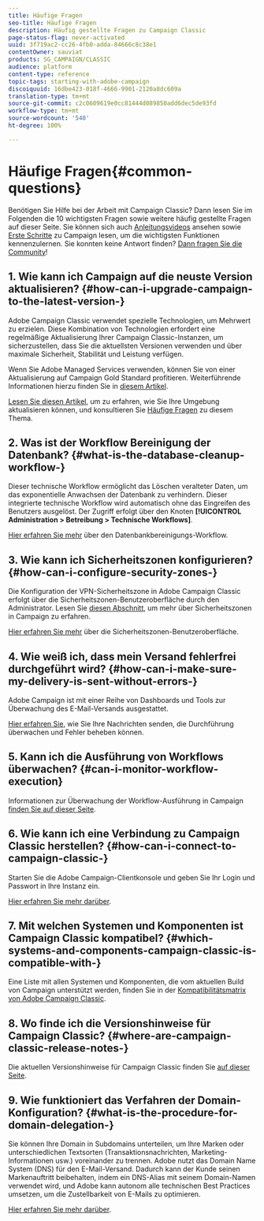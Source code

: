 ```yaml
---
title: Häufige Fragen
seo-title: Häufige Fragen
description: Häufig gestellte Fragen zu Campaign Classic
page-status-flag: never-activated
uuid: 3f719ac2-cc26-4fb0-adda-84666c8c38e1
contentOwner: sauviat
products: SG_CAMPAIGN/CLASSIC
audience: platform
content-type: reference
topic-tags: starting-with-adobe-campaign
discoiquuid: 16dbe423-018f-4666-9901-2120a8dc609a
translation-type: tm+mt
source-git-commit: c2c0609619e0cc81444d089850add6dec5de93fd
workflow-type: tm+mt
source-wordcount: '540'
ht-degree: 100%

---
```



# Häufige Fragen{#common-questions}

Benötigen Sie Hilfe bei der Arbeit mit Campaign Classic? Dann lesen Sie im Folgenden die 10 wichtigsten Fragen sowie weitere häufig gestellte Fragen auf dieser Seite. Sie können sich auch [Anleitungsvideos](https://docs.adobe.com/content/help/de-DE/campaign-classic-learn/tutorials/overview.html) ansehen sowie [Erste Schritte](../../platform/using/tutorials.md#step-by-step-guides) zu Campaign lesen, um die wichtigsten Funktionen kennenzulernen. Sie konnten keine Antwort finden? [Dann fragen Sie die Community](https://forums.adobe.com/community/experience-cloud/marketing-cloud/campaign)!

## 1. Wie kann ich Campaign auf die neuste Version aktualisieren? {#how-can-i-upgrade-campaign-to-the-latest-version-}

Adobe Campaign Classic verwendet spezielle Technologien, um Mehrwert zu erzielen. Diese Kombination von Technologien erfordert eine regelmäßige Aktualisierung Ihrer Campaign Classic-Instanzen, um sicherzustellen, dass Sie die aktuellsten Versionen verwenden und über maximale Sicherheit, Stabilität und Leistung verfügen.

Wenn Sie Adobe Managed Services verwenden, können Sie von einer Aktualisierung auf Campaign Gold Standard profitieren. Weiterführende Informationen hierzu finden Sie in [diesem Artikel](https://helpx.adobe.com/de/campaign/kb/gold-standard.html).

[Lesen Sie diesen Artikel](https://helpx.adobe.com/de/campaign/kb/acc-build-upgrade.html), um zu erfahren, wie Sie Ihre Umgebung aktualisieren können, und konsultieren Sie [Häufige Fragen](https://helpx.adobe.com/de/campaign/kb/build-upgrade-faq.html) zu diesem Thema.

## 2. Was ist der Workflow Bereinigung der Datenbank? {#what-is-the-database-cleanup-workflow-}

Dieser technische Workflow ermöglicht das Löschen veralteter Daten, um das exponentielle Anwachsen der Datenbank zu verhindern. Dieser integrierte technische Workflow wird automatisch ohne das Eingreifen des Benutzers ausgelöst. Der Zugriff erfolgt über den Knoten **[!UICONTROL Administration > Betreibung > Technische Workflows]**.

[Hier erfahren Sie mehr](../../production/using/database-cleanup-workflow.md) über den Datenbankbereinigungs-Workflow.

## 3. Wie kann ich Sicherheitszonen konfigurieren? {#how-can-i-configure-security-zones-}

Die Konfiguration der VPN-Sicherheitszone in Adobe Campaign Classic erfolgt über die Sicherheitszonen-Benutzeroberfläche durch den Administrator. Lesen Sie [diesen Abschnitt](../../installation/using/configuring-campaign-server.md#defining-security-zones), um mehr über Sicherheitszonen in Campaign zu erfahren.

[Hier erfahren Sie mehr](https://helpx.adobe.com/de/campaign/kb/configuring-security-zones-self-service.html) über die Sicherheitszonen-Benutzeroberfläche.

## 4. Wie weiß ich, dass mein Versand fehlerfrei durchgeführt wird? {#how-can-i-make-sure-my-delivery-is-sent-without-errors-}

Adobe Campaign ist mit einer Reihe von Dashboards und Tools zur Überwachung des E-Mail-Versands ausgestattet.

[Hier erfahren Sie](../../delivery/using/monitoring-a-delivery.md), wie Sie Ihre Nachrichten senden, die Durchführung überwachen und Fehler beheben können.

## 5. Kann ich die Ausführung von Workflows überwachen? {#can-i-monitor-workflow-execution}

Informationen zur Überwachung der Workflow-Ausführung in Campaign [finden Sie auf dieser Seite](../../workflow/using/starting-a-workflow.md).

## 6. Wie kann ich eine Verbindung zu Campaign Classic herstellen? {#how-can-i-connect-to-campaign-classic-}

Starten Sie die Adobe Campaign-Clientkonsole und geben Sie Ihr Login und Passwort in Ihre Instanz ein.

[Hier erfahren Sie mehr darüber](../../platform/using/launching-adobe-campaign.md).

## 7. Mit welchen Systemen und Komponenten ist Campaign Classic kompatibel? {#which-systems-and-components-campaign-classic-is-compatible-with-}

Eine Liste mit allen Systemen und Komponenten, die vom aktuellen Build von Campaign unterstützt werden, finden Sie in der [Kompatibilitätsmatrix von Adobe Campaign Classic](https://helpx.adobe.com/de/campaign/kb/compatibility-matrix.html).

## 8. Wo finde ich die Versionshinweise für Campaign Classic? {#where-are-campaign-classic-release-notes-}

Die aktuellen Versionshinweise für Campaign Classic finden Sie [auf dieser Seite](https://docs.adobe.com/content/help/de-DE/campaign-classic/using/release-notes/latest-release.html).

## 9. Wie funktioniert das Verfahren der Domain-Konfiguration? {#what-is-the-procedure-for-domain-delegation-}

Sie können Ihre Domain in Subdomains unterteilen, um Ihre Marken oder unterschiedlichen Textsorten (Transaktionsnachrichten, Marketing-Informationen usw.) voreinander zu trennen.
Adobe nutzt das Domain Name System (DNS) für den E-Mail-Versand. Dadurch kann der Kunde seinen Markenauftritt beibehalten, indem ein DNS-Alias mit seinem Domain-Namen verwendet wird, und Adobe kann autonom alle technischen Best Practices umsetzen, um die Zustellbarkeit von E-Mails zu optimieren.

[Hier erfahren Sie mehr darüber](https://helpx.adobe.com/de/campaign/kb/domain-name-delegation.html).

